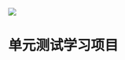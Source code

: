 [![](https://img.shields.io/badge/blog-%40huangxy-orange)](https://blog.csdn.net/qq_35787138)
# 单元测试学习项目
